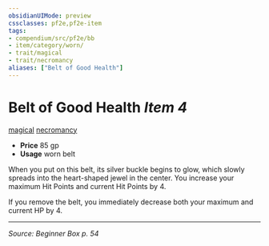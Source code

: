 ```yaml
---
obsidianUIMode: preview
cssclasses: pf2e,pf2e-item
tags:
- compendium/src/pf2e/bb
- item/category/worn/
- trait/magical
- trait/necromancy
aliases: ["Belt of Good Health"]
---
```

# Belt of Good Health *Item 4*  
[magical](rules/traits/magical.md "Magical Item Trait")  [necromancy](rules/traits/necromancy.md "Necromancy School Trait")  

- **Price** 85 gp
- **Usage** worn belt

When you put on this belt, its silver buckle begins to glow, which slowly spreads into the heart-shaped jewel in the center. You increase your maximum Hit Points and current Hit Points by 4.

If you remove the belt, you immediately decrease both your maximum and current HP by 4.


---
*Source: Beginner Box p. 54*